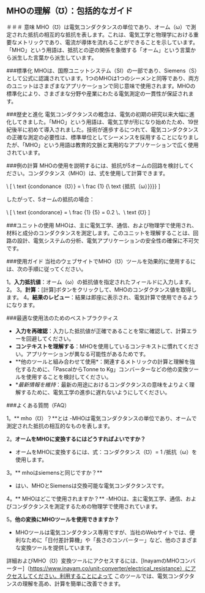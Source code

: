 ## MHOの理解（℧）：包括的なガイド

＃＃＃ 意味
MHO（℧）は電気コンダクタンスの単位であり、オーム（ω）で測定された抵抗の相互的な抵抗を表します。これは、電気工学と物理学における重要なメトリックであり、電流が導体を流れることができることを示しています。「MHO」という用語は、抵抗との逆の関係を象徴する「オーム」という言葉から派生した言葉から派生しています。

###標準化
MHOは、国際ユニットシステム（SI）の一部であり、Siemens（S）として公式に認識されています。1つのMHOは1つのシーメンと同等であり、両方のユニットはさまざまなアプリケーションで同じ意味で使用されます。MHOの標準化により、さまざまな分野や産業にわたる電気測定の一貫性が保証されます。

###歴史と進化
電気コンダクタンスの概念は、電気の初期の研究以来大幅に進化してきました。「MHO」という用語は、電気工学が形になり始めたため、19世紀後半に初めて導入されました。技術が進歩するにつれて、電気コンダクタンスの正確な測定の必要性は、標準単位としてシーメンスを採用することになりましたが、「MHO」という用語は教育的文脈と実用的なアプリケーションで広く使用されています。

###例の計算
MHOの使用を説明するには、抵抗が5オームの回路を検討してください。コンダクタンス（MHO）は、式を使用して計算できます。

\ [
\ text {condonance（℧）} = \ frac {1} {\ text {抵抗（ω）}}}}
\]

したがって、5オームの抵抗の場合：

\ [
\ text {condorance} = \ frac {1} {5} = 0.2 \、\ text {℧}
\]

###ユニットの使用
MHOは、主に電気工学、通信、および物理学で使用され、材料と成分のコンダクタンスを測定します。このユニットを理解することは、回路の設計、電気システムの分析、電気アプリケーションの安全性の確保に不可欠です。

###使用ガイド
当社のウェブサイトでMHO（℧）ツールを効果的に使用するには、次の手順に従ってください。

1。**入力抵抗値**：オーム（ω）の抵抗値を指定されたフィールドに入力します。
2。
3。**計算**：[計算]ボタンをクリックして、MHOのコンダクタンス値を取得します。
4。**結果のレビュー**：結果は即座に表示され、電気計算で使用できるようになります。

###最適な使用法のためのベストプラクティス
-  **入力を再確認**：入力した抵抗値が正確であることを常に確認して、計算エラーを回避してください。
-  **コンテキストを理解する**：MHOを使用しているコンテキストに慣れてください。アプリケーションが異なる可能性があるためです。
-  **他のツールと組み合わせて使用​​*：関連するメトリックの計算と理解を強化するために、「PascalからTonne to Kg」コンバーターなどの他の変換ツールを使用することを検討してください。
-  **最新情報を維持*：最新の用途におけるコンダクタンスの意味をよりよく理解するために、電気工学の進歩に遅れないようにしてください。

###よくある質問（FAQ）

1。** mho（℧）？**とは
-MHOは電気コンダクタンスの単位であり、オームで測定された抵抗の相互的なものを表します。

2。**オームをMHOに変換するにはどうすればよいですか？**
- オームをMHOに変換するには、式：コンダクタンス（℧）= 1 /抵抗（ω）を使用します。

3。** mhoはsiemensと同じですか？**
- はい、MHOとSiemensは交換可能な電気コンダクタンスです。

4。** MHOはどこで使用されますか？**
-MHOは、主に電気工学、通信、およびコンダクタンスを測定するための物理学で使用されています。

5。**他の変換にMHOツールを使用できますか？**
-  MHOツールは電気コンダクタンス専用ですが、当社のWebサイトでは、便利なために「日付差計算機」や「長さのコンバーター」など、他のさまざまな変換ツールを提供しています。

詳細およびMHO（℧）変換ツールにアクセスするには、[InayamのMHOコンバーター]（https://www.inayam.co/unit-converter/electrical_resistance）にアクセスしてください。利用することによって このツールでは、電気コンダクタンスの理解を高め、計算を簡単に改善できます。
